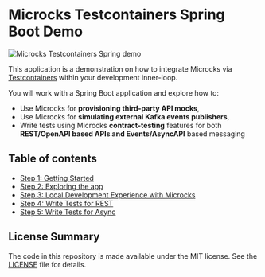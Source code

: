 # Microcks Testcontainers Spring Boot Demo

![Microcks Testcontainers Spring demo](./assets/microcks-testcontainers-java-spring-demo.png)

This application is a demonstration on how to integrate Microcks via [Testcontainers]([https://www.testcontainers.com]) within your development inner-loop.

You will work with a Spring Boot application and explore how to:
* Use Microcks for **provisioning third-party API mocks**,
* Use Microcks for **simulating external Kafka events publishers**,
* Write tests using Microcks **contract-testing** features for both **REST/OpenAPI based APIs and Events/AsyncAPI** based messaging

## Table of contents

* [Step 1: Getting Started](step-1-getting-started.md)
* [Step 2: Exploring the app](step-2-exploring-the-app.md)
* [Step 3: Local Development Experience with Microcks](step-3-local-development-experience.md)
* [Step 4: Write Tests for REST](step-4-write-rest-tests.md)
* [Step 5: Write Tests for Async](step-5-write-async-tests.md)

## License Summary

The code in this repository is made available under the MIT license. See the [LICENSE](LICENSE) file for details.
